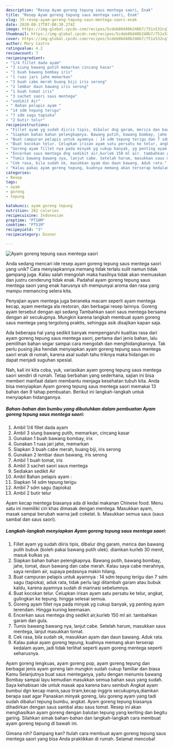 ```yaml
---
description: "Resep Ayam goreng tepung saus mentega saori, Enak"
title: "Resep Ayam goreng tepung saus mentega saori, Enak"
slug: 55-resep-ayam-goreng-tepung-saus-mentega-saori-enak
date: 2020-08-17T07:00:30.274Z
image: https://img-global.cpcdn.com/recipes/5cdeb86d40b248b7/751x532cq70/ayam-goreng-tepung-saus-mentega-saori-foto-resep-utama.jpg
thumbnail: https://img-global.cpcdn.com/recipes/5cdeb86d40b248b7/751x532cq70/ayam-goreng-tepung-saus-mentega-saori-foto-resep-utama.jpg
cover: https://img-global.cpcdn.com/recipes/5cdeb86d40b248b7/751x532cq70/ayam-goreng-tepung-saus-mentega-saori-foto-resep-utama.jpg
author: Mary Castro
ratingvalue: 4.2
reviewcount: 7
recipeingredient:
- "1/4 fillet dada ayam"
- "3 siung bawang putih memarkan cincang kasar"
- "1 buah bawang bombay iris"
- "1 ruas jari jahe memarkan"
- "3 buah cabe merah buang biji iris serong"
- "2 lembar daun bawang iris serong"
- "1 buah tomat iris"
- "3 sachet saori saus mentega"
- "sedikit Air"
- " Bahan pelapis ayam "
- "14 sdm tepung terigu"
- "7 sdm sagu tapioka"
- "2 butir telur"
recipeinstructions:
- "Fillet ayam yg sudah diiris tipis, dibalur dng garam, merica dan bawang putih bubuk (boleh pakai bawang putih ulek). diamkan kurleb 30 menit, masuk kulkas ya."
- "Siapkan bahan bahan pelengkapnya. Bawang putih, bawang bombay, jahe, tomat, daun bawang dan cabe merah. Kalau saya cabe merahnya, saya rendam air, supaya pedasnya makin hilang."
- "Buat campuran pelapis untuk ayamnya : 14 sdm tepung terigu dan 7 sdm sagu (tapioka), aduk rata, tidak perlu lagi ditambah garam atau bubuk kaldu, karena ayamnya sudah di marinasi sebelumnya."
- "Buat kocokan telur. Celupkan irisan ayam satu persatu ke telur, angkat, gulingkan ke tepung. hingga selesai semua."
- "Goreng ayam fillet nya pada minyak yg cukup banyak, yg penting ayam terendam. Hingga kuning keemasan."
- "Encerkan saus mentega dng sedikit air,kurleb 150 ml air. tambahkan garam dan gula."
- "Tumis bawang bawang nya, lanjut cabe. Setelah harum, masukkan saus mentega, lanjut masukkan tomat."
- "Cek rasa, bila sudah ok, masukkan ayam dan daun bawang. Aduk rata."
- "Kalau pakai ayam goreng tepung, kuahnya memang akan terserap kedalam ayam, jadi tidak terlihat seperti ayam goreng mentega seperti seharusnya."
categories:
- Resep
tags:
- ayam
- goreng
- tepung

katakunci: ayam goreng tepung 
nutrition: 262 calories
recipecuisine: Indonesian
preptime: "PT10M"
cooktime: "PT51M"
recipeyield: "3"
recipecategory: Dinner

---
```



![Ayam goreng tepung saus mentega saori](https://img-global.cpcdn.com/recipes/5cdeb86d40b248b7/751x532cq70/ayam-goreng-tepung-saus-mentega-saori-foto-resep-utama.jpg)

Anda sedang mencari ide resep ayam goreng tepung saus mentega saori yang unik? Cara menyiapkannya memang tidak terlalu sulit namun tidak gampang juga. Kalau salah mengolah maka hasilnya tidak akan memuaskan dan justru cenderung tidak enak. Padahal ayam goreng tepung saus mentega saori yang enak harusnya sih mempunyai aroma dan rasa yang mampu memancing selera kita.

Penyajian ayam mentega juga beraneka macam seperti ayam mentega kecap, ayam mentega ala restoran, dan berbagai resep lainnya. Goreng ayam tersebut dengan api sedang Tambahkan saori saus mentega bersama dengan air secukupnya. Mungkin karena langkah membuat ayam goreng saus mentega yang tergolong praktis, sehingga asik disajikan kapan saja.

Ada beberapa hal yang sedikit banyak mempengaruhi kualitas rasa dari ayam goreng tepung saus mentega saori, pertama dari jenis bahan, lalu pemilihan bahan segar sampai cara mengolah dan menghidangkannya. Tak perlu pusing jika hendak menyiapkan ayam goreng tepung saus mentega saori enak di rumah, karena asal sudah tahu triknya maka hidangan ini dapat menjadi suguhan spesial.


Nah, kali ini kita coba, yuk, variasikan ayam goreng tepung saus mentega saori sendiri di rumah. Tetap berbahan yang sederhana, sajian ini bisa memberi manfaat dalam membantu menjaga kesehatan tubuh kita. Anda bisa menyiapkan Ayam goreng tepung saus mentega saori memakai 13 bahan dan 9 tahap pembuatan. Berikut ini langkah-langkah untuk menyiapkan hidangannya.

<!--inarticleads1-->

##### Bahan-bahan dan bumbu yang dibutuhkan dalam pembuatan Ayam goreng tepung saus mentega saori:

1. Ambil 1/4 fillet dada ayam
1. Ambil 3 siung bawang putih, memarkan, cincang kasar
1. Gunakan 1 buah bawang bombay, iris
1. Gunakan 1 ruas jari jahe, memarkan
1. Siapkan 3 buah cabe merah, buang biji, iris serong
1. Gunakan 2 lembar daun bawang, iris serong
1. Ambil 1 buah tomat, iris
1. Ambil 3 sachet saori saus mentega
1. Sediakan sedikit Air
1. Ambil  Bahan pelapis ayam :
1. Siapkan 14 sdm tepung terigu
1. Ambil 7 sdm sagu (tapioka)
1. Ambil 2 butir telur


Ayam kecap mentega biasanya ada di kedai makanan Chinese food. Menu satu ini memiliki ciri khas dimasak dengan mentega. Masukkan ayam, masak sampai berubah warna jadi cokelat. b. Masukkan semua saus (saus sambal dan saus saori). 

<!--inarticleads2-->

##### Langkah-langkah menyiapkan Ayam goreng tepung saus mentega saori:

1. Fillet ayam yg sudah diiris tipis, dibalur dng garam, merica dan bawang putih bubuk (boleh pakai bawang putih ulek). diamkan kurleb 30 menit, masuk kulkas ya.
1. Siapkan bahan bahan pelengkapnya. Bawang putih, bawang bombay, jahe, tomat, daun bawang dan cabe merah. Kalau saya cabe merahnya, saya rendam air, supaya pedasnya makin hilang.
1. Buat campuran pelapis untuk ayamnya : 14 sdm tepung terigu dan 7 sdm sagu (tapioka), aduk rata, tidak perlu lagi ditambah garam atau bubuk kaldu, karena ayamnya sudah di marinasi sebelumnya.
1. Buat kocokan telur. Celupkan irisan ayam satu persatu ke telur, angkat, gulingkan ke tepung. hingga selesai semua.
1. Goreng ayam fillet nya pada minyak yg cukup banyak, yg penting ayam terendam. Hingga kuning keemasan.
1. Encerkan saus mentega dng sedikit air,kurleb 150 ml air. tambahkan garam dan gula.
1. Tumis bawang bawang nya, lanjut cabe. Setelah harum, masukkan saus mentega, lanjut masukkan tomat.
1. Cek rasa, bila sudah ok, masukkan ayam dan daun bawang. Aduk rata.
1. Kalau pakai ayam goreng tepung, kuahnya memang akan terserap kedalam ayam, jadi tidak terlihat seperti ayam goreng mentega seperti seharusnya.


Ayam goreng lengkuas, ayam goreng pop, ayam goreng tepung dan berbagai jenis ayam goreng lain mungkin sudah cukup familiar dan biasa Kamu Selanjutnya buat saus menteganya, yaitu dengan menumis bawang Bombay sampai layu kemudian masukkan semua bahan saus yang sudah. Saya kehabisan ide untuk masak apa karena baru sembuh Angkat ayam bumbui dgn kecap manis,saus tiram,kecap inggris secukupnya,diamkan berapa saat agar Panaskan minyak goreng, lalu goreng ayam yang tadi sudah dibaluri tepung bumbu, angkat. Ayam goreng tepung biasanya dihadirkan dengan saus sambal atau saus tomat. Resep ini akan menghasilkan ayam goreng dengan balutan tepung yang keriting dan begitu garing. Silahkan simak bahan-bahan dan langkah-langkah cara membuat ayam goreng tepung di bawah ini. 

Gimana nih? Gampang kan? Itulah cara membuat ayam goreng tepung saus mentega saori yang bisa Anda praktikkan di rumah. Selamat mencoba!
